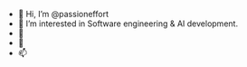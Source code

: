 - 👋 Hi, I’m @passioneffort
- 👀 I’m interested in Software engineering & AI development.
- 🌱 
- 💞️ 
- 📫 

<!---
passioneffort/passioneffort is a ✨ special ✨ repository because its `README.md` (this file) appears on your GitHub profile.
You can click the Preview link to take a look at your changes.
--->
